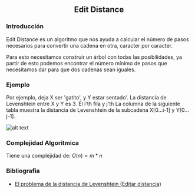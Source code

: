 <div align="center">
  
  ## Edit Distance
 
</div>

### Introducción

Edit Distance es un algoritmo que nos ayuda a calcular el número de pasos necesarios para convertir una cadena en otra, caracter por caracter.

Para esto necesitamos construir un árbol con todas las posibilidades, ya partir de esto podemos encontrar el número mínimo de pasos que necesitamos dar para que dos cadenas sean iguales.

### Ejemplo

Por ejemplo, deja X ser 'gatito', y Y estar sentado'. La distancia de Levenshtein entre X y Y es 3. El i'th fila y j'th La columna de la siguiente tabla muestra la distancia de Levenshtein de la subcadena X[0…i-1] y Y[0…j-1].

![alt text](https://www.techiedelight.com/wp-content/uploads/Edit-Distance.png)

 ### Complejidad Algoritmica

Tiene una complejidad de: $O(n)=m*n$

### Bibliografia
* [El problema de la distancia de Levenshtein (Editar distancia)](https://www.techiedelight.com/es/levenshtein-distance-edit-distance-problem/)

</div>

